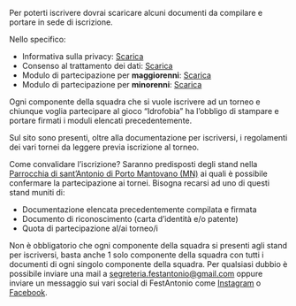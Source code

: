 Per poterti iscrivere dovrai scaricare alcuni documenti da compilare e portare in sede di iscrizione.

Nello specifico: 
- Informativa sulla privacy: [<span class="icon"><i class="fa-solid fa-file-arrow-down"></i></span> Scarica](https://admin.festantonio.it/assets/b1b9732e-2de6-418f-9978-ad4f2c2f9fbe.pdf?download)
- Consenso al trattamento dei dati: [<span class="icon"><i class="fa-solid fa-file-arrow-down"></i></span> Scarica](https://admin.festantonio.it/assets/b069d62d-57fd-4b1a-a220-7bed2be3f4ba.pdf?download)
- Modulo di partecipazione per **maggiorenni**: [<span class="icon"><i class="fa-solid fa-file-arrow-down"></i></span> Scarica](https://admin.festantonio.it/assets/89076e3e-4ba9-4371-a59e-aa0deffe7b8f.pdf?download)
- Modulo di partecipazione per **minorenni**: [<span class="icon"><i class="fa-solid fa-file-arrow-down"></i></span> Scarica](https://admin.festantonio.it/assets/f2c40251-04ae-4818-b4d5-7c4a0bfb7ffc.pdf?download)

Ogni componente della squadra che si vuole iscrivere ad un torneo e chiunque voglia partecipare al gioco “Idrofobia” ha l’obbligo di stampare e portare firmati i moduli elencati precedentemente. 

Sul sito sono presenti, oltre alla documentazione per iscriversi, i regolamenti dei vari tornei da leggere previa iscrizione al torneo.

Come convalidare l’iscrizione? Saranno predisposti degli stand nella [Parrocchia di sant’Antonio di Porto Mantovano (MN)](https://www.google.it/maps/place/Parrocchia+di+Sant'Antonio/@45.1888378,10.7890419,21z/data=!4m5!3m4!1s0x4781d6cbfc142abb:0x6f749529e1dab9f3!8m2!3d45.1888084!4d10.7891736)  ai quali è possibile confermare la partecipazione ai tornei. Bisogna recarsi ad uno di questi stand muniti di: 
- Documentazione elencata precedentemente compilata e firmata 
- Documento di riconoscimento (carta d’identità e/o patente) 
- Quota di partecipazione al/ai torneo/i

Non è obbligatorio che ogni componente della squadra si presenti agli stand per iscriversi, basta anche 1 solo componente della squadra con tutti i documenti di ogni singolo componente della squadra.
Per qualsiasi dubbio è possibile inviare una mail a [segreteria.festantonio@gmail.com](mailto:segreteria.festantonio@gmail.com) oppure inviare un messaggio sui vari social di FestAntonio come [Instagram](https://www.instagram.com/festantonio22) o [Facebook](https://www.facebook.com/festAntonio2022).